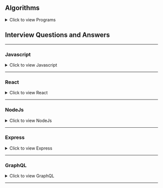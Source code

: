 ## Algorithms

<details>

<summary>Click to view Programs</summary>

### JS - Algorithms


## Array
- [x] [1. Flatten Array](/algorithms/array/flatten_array.js)
- [x] [2. Sorting Array](/algorithms/array/sorting.js)
- [x] [3. Nth Largest Number from Array](/algorithms/array/nth_largest.js)
- [ ] [4. Maximum number of words that appear in a single sentence]()
- [ ] [5. Sum Pairs]()
- [ ] [6. Sum Pairs Multi Dimension Array]()
- [ ] [7. Find the numbers which are not common to two arrays]()
- [x] [8. Move Zeros Right](/algorithms/array/move_zeros_right.js)
- [ ] [9. Max word count from Array]()
- [ ] [10. Missing Number from Array]()
- [x] [11. Find Largest Number]()



## Number
- [x] [1. Count Digits](/algorithms/number/count_digits.js)
- [x] [2. Reverse Number](/algorithms/number/reverse_number.js)
- [x] [3. Factorial](/algorithms/number/factorial.js)
- [x] [4. Prime Number](/algorithms/number/prime_number.js)



## String
- [x] [1. Anagrams](/algorithms/string/anagrams.js)
- [ ] [2. Max word count from String]()
- [x] [3. Reverse String](/algorithms/string/reverse_string.js)
- [ ] [4. Reverse Words]()

</details>

## Interview Questions and Answers

---
### Javascript

<details>

<summary>Click to view Javascript</summary>

#### 1. What is javascript?
- JavaScript is a lightweight, interpreted, object-oriented scripting language. 
- It allows you to build interactivity into static HTML pages. Netscape, Internet Explorer, and other web browsers include the language's general-purpose core.


#### 2. What are the features of JavaScript?

These are some of the features of JavaScript:

- Cross-platform compatible
- Open-source
- Object-oriented
- Integration with various front-end and back-end technologies

#### 3. Why are promises used in JavaScript?

- Promises help in managing asynchronous operations, such as server requests in JavaScript. Earlier, callbacks were used for the same purpose.
- However, callbacks have limited functionality and, thus, can make the code unmanageable.
- There are four states of the promise object:

- A promise constructor uses a callback with two parameters - resolve and reject - to create a promise.
- The resolve function is called when the asynchronous operation has succeeded.
- The reject function is called when the asynchronous operation has failed.

**Pending:** This is the first state of the promise and shows that the promise has been neither fulfilled nor rejected.

**Fulfilled:** This state represents the completion of the asynchronous operation. In other words, the promise has been fulfilled.

**Rejected:** This state represents the failure of the asynchronous operation due to some reason. In other words, the promise has been rejected.

**Settled:** This is the last state of the promise, showing that the promise has been either fulfilled or rejected.

#### 4. Is JavaScript a case-sensitive language?

- Yes, JavaScript is a case sensitive language. 
- variables, function names, and any other identifiers must always be typed with a consistent capitalization of letters.

#### 5. What is the use of isNaN function?
- isNan function returns true if the argument is not a number; otherwise, it is false.

#### 6. What is ‘this’ keyword in JavaScript?
- ‘This’ keyword refers to the object from where it was called.

#### 7. What are all the types of Pop up boxes available in JavaScript?

- Alert - When an alert box pops up, the user has to click the “OK” button for further proceeding.
- Confirm - When a pop box appears, the user only has to do either click on the “OK” button or click on the “CANCEL” button.
- Prompt - When a prompt box pops up, the user has to click either on “OK” or “Cancel” to proceed after entering an input value.

> [!IMPORTANT]
#### 8. What is the difference between an alert box and a confirmation box?

- An alert box displays only one button, which is the OK button.
- But a Confirmation box displays two buttons, namely OK and cancel.

#### 9. What do you mean by closures in JavaScript? When are they used?


#### 10. What do you mean by anonymous function in JavaScript? Describe its properties.

- A function said to be an anonymous function when the function is declared without any named identifier.
- In other words, we can say that the anonymous function is inaccessible after their declaration in a program or a code.

```
var anon = function()
              {
              alert('I am anonymous');
              };
anon();
```

#### 11. Explain Hoisting in JavaScript. 

- Hoisting is a JavaScript behaviour where anywhere the variable/functions are declared they are moved to the top of the scope. Note the scope may be local or global.


Ex: Before Hoisting                 Ex: After Hoisting

        a = 1;                          var a;

        alert ( ‘ a = ‘  + a);          a = 1;

        var a;                          alter( ‘ a = ‘ + a);

> [!IMPORTANT]
#### 12. What is Currying in JavaScript?

```
function curry(f) { // curry(f) does the currying transform
return function(a) {
    return function(b) {
      return f(a, b);
    };
  };
}
```

#### 13. What is the difference between null and undefined?
- **null** is an assignment value that represents no value or an empty value
- **undefined** is a variable that has been declared but not assigned a value.

![](https://builtin.com/sites/www.builtin.com/files/styles/ckeditor_optimize/public/inline-images/2_javascript-interview.jpg)

#### 14. What are closures in JavaScript?


#### 15. What is a callback function in JavaScript?
- callback function is a function passed as an argument to another function, which is then invoked inside the outer function
- It allows asynchronous or event-driven programming.


#### 16. What is the purpose of the “this” keyword in JavaScript?

- The this keyword refers to the object that is executing the current function or method.
- It allows access to object properties and methods within the context of that object.

Ex,
![](https://builtin.com/sites/www.builtin.com/files/styles/ckeditor_optimize/public/inline-images/4_javascript-interview.jpg)


#### 17. What is the difference between “var” and “let” keywords in JavaScript?

- **var** keyword declares a global variable, It can be accessed from anywhere in the code.
- **let** keyword declares a local variable, It can only be accessed within the block of code where it is declared

#### 18. What is the difference between “let”, “const”, and “var”?

- **let** and **const** were introduced in ES6 and have block scope.
- **let** is reassignable, and **const** is non-reassignable.
- **var** is function-scoped and can be redeclared and reassigned throughout the function.

Ex,

![](https://builtin.com/sites/www.builtin.com/files/styles/ckeditor_optimize/public/inline-images/9_javascript-interview.jpg)


#### 19. What is implicit type coercion in JavaScript?

- Implicit type coercion is a JavaScript concept that refers to the process of converting a value from one type to another.
- If you try to add a string to a number, JavaScript will implicitly coerce the string to a number before performing the addition operation.

Ex,

![](https://builtin.com/sites/www.builtin.com/files/styles/ckeditor_optimize/public/inline-images/10_javascript-interview.jpg)

#### 20. What are higher-order functions in JavaScript?

- Higher order functions are functions that can accept other functions as arguments or return functions as their results. - It enable powerful functional programming patterns in JavaScript.

Ex, 

![](https://builtin.com/sites/www.builtin.com/files/styles/ckeditor_optimize/public/inline-images/14_javascript-interview.jpg)

#### 21. What is the purpose of the bind() method in JavaScript?

- **bind()** method is used to create a new function with a specified this value and an initial set of arguments.
- It allows you to set the context of a function permanently.

Ex, 

![](https://builtin.com/sites/www.builtin.com/files/styles/ckeditor_optimize/public/inline-images/15_javascript-interview.jpg)

#### 22. What is the difference between function declarations and function expressions?

- Function declarations are defined using the function keyword, while function expressions are defined by assigning a function to a variable. 
- Function declarations are hoisted, while function expressions are not.

Ex,

![](https://builtin.com/sites/www.builtin.com/files/styles/ckeditor_optimize/public/inline-images/16_javascript-interview.jpg)


#### 23. What are the different types of errors in JavaScript?

JavaScript can throw a variety of errors, including:

- **Syntax errors:** These errors occur when the JavaScript code is not syntactically correct.
- **Runtime errors:** These errors occur when the JavaScript code is executed and there is a problem.
- **Logical errors:** These errors occur when the JavaScript code does not do what it is supposed to do.

#### 24. What is memoization in JavaScript?

- Memoization is a technique that can be used to improve the performance of JavaScript code.
- Memoization works by storing the results of expensive calculations in a cache

- For example, the following code calculates the factorial of a number. The factorial of a number is the product of all the positive integers from one to the number.

Ex,
![](https://builtin.com/sites/www.builtin.com/files/styles/ckeditor_optimize/public/inline-images/17_javascript-interview.jpg)

This code can be memoized as follows:

![](https://builtin.com/sites/www.builtin.com/files/styles/ckeditor_optimize/public/inline-images/18_javascript-interview.jpg)


#### 25. What is recursion in JavaScript?
- Recursion is a programming technique that allows a function to call itself.
- Recursion can be used to solve a variety of problems, such as finding the factorial of a number or calculating the Fibonacci sequence.

Ex,

![](https://builtin.com/sites/www.builtin.com/files/styles/ckeditor_optimize/public/inline-images/19_javascript-interview.jpg)


#### 26. How do you handle errors in JavaScript?

- Errors in JavaScript can be handled using try-catch blocks. The try block contains the code that may throw an error, and the catch block handles the error and provides an alternative execution path.

Ex, 

![](https://builtin.com/sites/www.builtin.com/files/styles/ckeditor_optimize/public/inline-images/27_javascript-interview.jpg)

#### 27. What is the difference between querySelector and getElementById?

- **querySelector** is a more versatile method that allows you to select elements using CSS-like selectors.
- **getElementById** specifically selects an element with the specified ID.

EX,

![](https://builtin.com/sites/www.builtin.com/files/styles/ckeditor_optimize/public/inline-images/31_javascript-interview.jpg)

#### 28. What is the purpose of the setTimeout() function in JavaScript?

- setTimeout() function is used to delay the execution of a function or the evaluation of an expression after a specified amount of time in milliseconds.

Ex,

![](https://builtin.com/sites/www.builtin.com/files/styles/ckeditor_optimize/public/inline-images/32_javascript-interview.jpg)

#### 29. What is the difference between localStorage and sessionStorage in JavaScript?

- **localStorage** persists data even after the browser window is closed and is accessible across different browser tabs/windows of the same origin.
- **sessionStorage** stores data for a single browser session and is accessible only within the same tab or window.

Ex, 

![](https://builtin.com/sites/www.builtin.com/files/styles/ckeditor_optimize/public/inline-images/36_javascript-interview.jpg)

#### 30. What is the purpose of the map() function in JavaScript?

- map() function is used to iterate over an array 
- It returns a new array with the results of the transformation.

Ex, 

![](https://builtin.com/sites/www.builtin.com/files/styles/ckeditor_optimize/public/inline-images/38_javascript-interview.jpg)


#### 31. What is the difference between splice() and slice()?

- **splice()** is used to modify an array by adding, removing, or replacing elements at a specific position.
- **slice()** is used to create a new array that contains a portion of an existing array, specified by the starting and ending indices.

Ex, Splice():

![](https://builtin.com/sites/www.builtin.com/files/styles/ckeditor_optimize/public/inline-images/39_javascript-interview.jpg)


Ex, Slice():

![](https://builtin.com/sites/www.builtin.com/files/styles/ckeditor_optimize/public/inline-images/40_javascript-interview.jpg)


#### 32. What is the purpose of the reduce() function in JavaScript?

- **reduce()** function is used to reduce an array to a single value by applying a function to each element and accumulating the result.

Ex,

![](https://builtin.com/sites/www.builtin.com/files/styles/ckeditor_optimize/public/inline-images/41_javascript-interview.jpg)


#### 33. What is the purpose of the window object in JavaScript?

- window object represents the browser window.
- window object can be used to access the browser’s features, such as the location bar, the status bar and the bookmarks bar


#### 34. What is the purpose of the async and await keywords in JavaScript?

- **async** keyword is used to define an asynchronous function.
- **await** keyword is used to pause the execution of an async function until a promise is fulfilled or rejected.

#### 35. Difference between “==” and “===”?



#### 36. What are JavaScript Data Types? 



</details>

---

### React

<details>

<summary>Click to view React</summary>

1. What is React?

- It is open-source front-end JavaScript library for building user interfaces based on components.
- It is is used to build single page applications.
- It allows us to create reusable UI components.

2. What are the features of ReactJS?
  - JSX (JavaScript Syntax Extension)
  - Virtual DOM
  - State and Props
  - One-way data binding
  - Performance
  - Extensions
  - Conditional statements
  - Components
  - Simplicity



</details>

---

### NodeJs

<details>

<summary>Click to view NodeJs</summary>

#### What is an event loop in Node.js?

An event loop in Node.js handles all the asynchronous callbacks in an application. It is one of the most important aspects of Node.js and the reason behind Node.js have non-blocking I/O. Since Node.js is an event-driven language, you can easily attach a listener to an event and then when the event occurs the callback will be executed by the specific listener. Whenever functions like setTimeout, http.get, and fs.readFile are called, Node.js executed the event loop and then proceeds with the further code without waiting for the output. Once the entire operation is finished, Node.js receives the output and then executes the callback function. This is why all the callback functions are placed in a queue in a loop. Once the response is received, they are executed one by one.

#### 1. What is Node.js?
- Node.js is a JavaScript Runtime Environment that is useful in developing server-side applications.

#### 2. Explain REPL in Node.js.

REPL stands for Read Eval Print Loop. REPL performs tasks related to reading, executing, printing, and looping. The server contains several ad-hoc Java statements that REPL can help execute. With REPL, the JavaScript can enter the shell post directly and reliably perform tasks like debugging, testing, and experimenting.

#### 3. Is Node.js cross-platform?

- Yes, Node.js is cross-platform and we can run it on Windows, Linux, Unix, and macOS.

#### 4. Is Node.js open-source or not?

- Node.js is open-source and cross-platform.

#### 5. What can we build with Node.js?

Node.js developers can build various applications, including web applications, chat applications, real-time applications, streaming applications, APIs, and desktop applications, etc.

#### 6. Does Node.js use JavaScript?

Node.js is based on JavaScript and it uses the V8 engine developed by Google. It is used for building server-side applications.

#### 7. What do you mean by I/O?

I/O stands for input/output, which helps write and read files and network operations.

#### 8. What are the two data types categories in Node.js?

Node.js supports two categories of data type - primitive and non-primitive.

#### 9. Name types of API functions supported by Node.js.

Asynchronous non-blocking and synchronous blocking are the two different types of API functions that Node.js supports.

#### 10. Why does Google use V8 for Node.js?

Google uses V8 for Node.js because it is faster and more efficient. It compiles the JavaScript code directly into machine code.

#### 11. What is npm?

- Npm stands for the Node package manager.
- It is used for installing, updating, and uninstalling packages in your application.
-  It helps to manage dependencies in Node.js applications.

#### 12. What is unit testing?

- Unit testing in Node.js is a process of testing individual units of code.

#### 13. What is the blocking code?

- Blocking code is code that cannot be executed until the current code is completely executed.

#### 14. Give some examples of async functions.

- Some examples of async functions are setTimeout(), setInterval(), and process.nextTick()

#### 15. Which library provides Node.js with a JavaScript engine?

- The V8 library provides Node.js with the JavaScript engine.

#### 16. How is JavaScript different from Node.js?

- **JavaScript** is a programming language, whereas Node.js is an interpretation and environment for JavaScript.
- **Node.js** is used for performing non-blocking operations of any operating system. On the other hand, JavaScript is used for comprehensive application development.

#### 17. What are some features of Node.js?

- It is fast, scalable, open-source, and asynchronous.

#### 18. What are security implementations within Node.js?

- The different types of security implementations within Node.js include error handling, authentications and authorization, data sanitization, encryption, and logging and monitoring

#### 19. What is Package.json?

Present in the root directory of a Node application/module, package.json defines the properties of a package including dependencies, metadata, and configuration options.

#### 20. Is Node.js single or multi-threaded?

- Node.js is single-threaded.

#### 21. What are the clauses used in promise object in Node.js?

In JavaScript, a Promise object can have three states:

**Pending:** The initial state of the promise before it is resolved or rejected.

**Fulfilled:** The state of a promise representing a successful operation. This is also sometimes called "resolved."

**Rejected:** The state of a promise representing a failed operation. To create a Promise object, you must pass a function (often called an executor function) to the Promise constructor. This function takes two arguments: resolve and reject. These are functions that you call to either fulfill or reject the promise.


#### 22. How to obtain the IP address of the user in Node.js?

- We use req.connection.remote address to get the IP address.

#### 23. How is Ajax different from Node.js?

- **Ajax** is a client-side technology used to make web pages more interactive and dynamic. 
- **Node.js** is a server-side technology used to build scalable, high-performance web applications.

#### 24. Explain non-blocking in Node.js.

Non-blocking in Node.js means that the program can continue to execute other code even while waiting for I/O operations to complete.

#### 25. What is the call-back function used for?

The call-back function is used to execute a function after a certain event has occurred.

#### 26. Explain how blocking is prevented in Node.js.

Because of the event mechanism in Node.js, a callback function is called every time an event starts. This prevents blocking in Node.js.

#### 27. How many layers are there in Node.js application architecture?

There are three layers in the application architecture - API, service, and integration layers.

#### 28. Does Node.js applications buffer data?

No. Node.js applications do not buffer data.

#### 29. Is it possible to avoid callback hells and how?

- It typically contains multiple nested callback functions and very hard to read and debug

- It is possible to avoid callback hells by using promises; they can help to make the code more readable and easier to debug. You can also avoid callback hells using async/wait, libraries, and modularization.

Ex,

```
async_A(function(){
  async_B(function(){
    async_C(function(){
      async_D(function(){

      });
    });
  });
});
```

#### 30. Are duplex streams readable and writable?

- Duplex streams are both readable and writable.
- This means that they can be used to read data from a source and write data to a destination.

#### 31. What is the difference between Angular and Node.js?

- Angular is a front-end web application framework.
- Node.js is a back-end runtime environment.

#### 32. Which function is used to fire an event?

The emit() function is used to fire an event.

#### 33. Explain call back.

In Node.js, a callback function is a function that is passed as an argument to another function and is called back at a later point in time. The purpose of using a callback function is to handle asynchronous operations.

In asynchronous programming, a function that initiates an asynchronous operation returns immediately while the operation continues in the background. When the operation is completed, the callback function is called with the result of the operation.

#### 34. How many types of streams are there in Node.js?

There are four types of streams in Node.js: readable, writable, duplex, and transform.

**Readable:** The readable streams are used to read data from a specific source.

**Writable:** These streams are utilized for writing data to the destination.

**Duplex:** The duplex streams are used for both reading and writing data.

**Transform:** The transform stream enable the data to be transformed while it is being read or written. For example, you can use transform stream for data compression or data encryption as it is transmitted over the network.

#### 35. What is the difference between setImmediate() and setTimeout()?

The difference between setImmediate() and setTimeout() is that 
- **setImmediate()** will execute the callback function immediately.
- **setTimeout()** will wait for a specified time before executing the callback function.

#### 36. Explain the control flow function.

- A control flow function controls the order in which code is executed. Usually, the code runs from the first line to the last line unless the structures (loops and conditions) changes the control flow.

- Control flow function is a generic piece of code that runs in between several asynchronous function calls.

- The control flow function is a common code snippet, which executes whenever there are any asynchronous function calls made. It is used to evaluate the order in which these functions are executed in Node.js.


#### 37. What is the function of module.exports?

module.exports is a Node.js module that allows you to export objects, functions, and variables from your code. You can use it to create modules that can be imported and used in other Node.js programs.

> **IMPORTANT**
#### 38. What is an express framework?

The express framework is a web application framework that helps you easily create server-side applications.

#### 39. When are we required to use a cluster module in Node.js?

It is used when you want to disperse request processing over multiple Node.js processors. Mostly this is done to ramp up the ability to handle more requests per second.

> **IMPORTANT**
#### 40. What is the purpose of EventEmitter?

The purpose of EventEmitter is to provide a mechanism for event-driven programming. The EventEmitter class provides a set of methods that allow you to emit events, listen for events, and remove event listeners. When an event is emitted, any listeners that are registered for that event will be invoked. This allows developers to write code that can respond to changes in state, user actions, or other events within the application.

#### 41. Write a code to make post requests in Node.js.
![](https://d2mk45aasx86xg.cloudfront.net/Image_05_03_23_at_2_53_PM_11zon_ed927e9280.webp)

#### 42. How to write files with Node.js?

![](https://d2mk45aasx86xg.cloudfront.net/Image_05_03_23_at_2_54_PM_11zon_9d4467072d.webp)

#### 43. Write a callback function in Node.js?

![](https://d2mk45aasx86xg.cloudfront.net/Image_05_03_23_at_2_54_PM_1_11zon_0530ea4739.webp)

#### 44. What is event-driven programming in Node.js?
In Node.js, event-driven programming means as soon as Node starts its server, it initiates its variables, declares functions and then waits for an event to occur. It is one of the reasons why Node.js is pretty fast compared to other similar technologies.

![](https://static.javatpoint.com/js/nodejs/images/nodejs-events1.png)

#### 45. What do you understand by an EventEmitter in Node.js


#### 46. What are the different API functions supported by Node.js?

There are two types of API functions. They are as follows:

- **Synchronous APIs:** Used for blocking functions
- **Asynchronous APIs:** Used for non-blocking functions

#### 47. What is a passport in Node.js?

Passport is a widely used middleware present in Node.js. It is primarily used for authentication, and it can easily fit into any Express.js–based web application.

#### 48. What is the difference between Asynchronous and Non-blocking?

**Asynchronous**
  - Asynchronous means not synchronous. Using these we can make asynchronous HTTP requests that do not wait for the server to respond. These functions continue to respond to the request for which it has already received the server response.

**Non-blocking**
  - Non-blocking functions are used in regards with I/O operations. They immediately respond with whatever data is available and keeps on running as per the requests. In case, any answer couldn’t be retrieved then the API returns immediately with an error. 

#### 49. What is package.json?
- The package.json file in Node.js is the heart of the entire application. 
- It is basically the manifest file that contains the metadata of the project where we define the properties of a package.


</details>


---
### Express

<details>

<summary>Click to view Express</summary>


#### 1. What is Express.js?
- Express.js is a web application framework for Node.js.
- It is an open-source platform for building server-side applications in JavaScript
- It provides excellent features and tools to developers to develop web applications efficiently
#### 2. Which are the arguments available to an Express JS route handler function?

Following are the arguments that are available to an Express.js route handler-function:

- **Req:** the request object
- **Res:** the response object
- **Next (optional):** It is a function employed to pass management to one of the above route handlers.

#### 3. What is Middleware in Express.js? What are the different types of Middleware?

Middleware is a function invoked by the Express routing layer before the final request handler.

Middleware functions are used to perform the following tasks:

- It is used to execute any code.
- It is also used to make changes to the request and the response objects.
- It is responsible for ending the request-response cycle.
- It can call the next middleware function in the stack.

Type of Middleware

Following are the main types of Middleware:

  - Application-level Middleware
  - Router-level Middleware
  - Error-handling Middleware
  - Built-in Middleware
  - Third-party Middleware



</details>

---

### GraphQL

<details>

<summary>Click to view GraphQL</summary>

1. What is GraphQL?

- GraphQL is a query language.
- It is used for APIs and includes the runtime for query execution.

2. List a few companies that use GraphQL.

- Many large organizations used
  - Github 
  - Facebook
  - Pinterest
  - Intuit
  - Coursera
  - Shopify
  - DailyMotion
  - Yelp
  - and others, use GraphQL.

3. What is a query language?

- A query language, in simple terms, uses queries to retrieve data from a database.
- GraphQL is a query language that is used to create APIs.

4. Do you consider GraphQL to be a database technology?

- GraphQL is not a database technology. It is a query language for APIs, not a database query language.

5. What is the response type of a GraphQL query?

- GraphQL queries return JSON responses. The response is determined by the query used in the request.

6. What do you know about GraphQL arguments?

- When we need to request specific data in GraphQL Queries and Fields, we use arguments.

7. What was the reason behind the development of GraphQL?

- GraphQL was developed by Facebook to provide a more efficient and flexible way for apps to request and receive data from servers, addressing the limitations of REST APIs.

8. What are the reasons behind using GraphQL while we already had an API named REST?

- GraphQL offers advantages over REST due to its flexibility, allowing clients to request only the data they need, reducing over-fetching.
- It simplifies multiple requests into one, optimizing network usage. 
- Also, it offers a strong type system for data validation, introspection for easy documentation, and real-time capabilities, improving developer productivity.


9. How to do Error Handling in GraphQL?

- In GraphQL, error handling involves returning error information in the response.
- You can use GraphQL's built-in error type to include specific error messages or codes.
- Additionally, you can define custom error handling logic in your server code to handle exceptions and provide meaningful error messages to clients.

> **IMPORTANT**
10. What are the primary operations supported by GraphQL?

GraphQL supports three operation types: query, mutation, and subscription.

 - __Query__ used for requesting is a read operation.
 - **Mutation** is used for write operations, and the
 - **Subscription** is used to listen for any changes to the data. 
   - If the client subscribes to that event, the server sends a notification message after data changes.

11. In GraphQL, what is the purpose of an interface?

- An interface is used in GraphQL to list the standard fields of a GraphQL object. Other objects can also use this interface to inherit properties.

12. In GraphQL, what is the union?

- In GraphQL, we must sometimes represent multiple objects, which is why the union is used. A union allows the user to specify more than one type as a return type.

13. What are Enums in GraphQL used for?

- In GraphQL, an enum or enumeration type is a particular type of scalar used to declare a type, including a detailed list of allowed values.

14. What are the main operations that GraphQL supports?

GraphQL supports three main operations:

- Query: Retrieves data from the server, allowing clients to specify exactly what information they need.
 
- Mutation: Modifies data on the server, enabling clients to create, update, or delete data.
 
- Subscription: Establishes real-time connections for receiving updates when data changes, ideal for live notifications and dynamic content.

15. How do you prevent nested attack on GraphQL server?

To prevent nested query attacks on a GraphQL server, you can:

- Set depth limits: Limit the nesting depth of queries to prevent excessively complex or recursive queries.
 
- Implement query complexity analysis: Calculate query complexity and reject queries that exceed a predefined threshold.
 
- Use rate limiting: Restrict the number of queries a client can make within a specified time frame.

> **IMPORTANT**
16. What does resolver do in GraphQL?

-A resolver is used in GraphQL to handle queries and generate GraphQL responses.

> **IMPORTANT**
17. Difference between Mutation and Query?

- Query:
  - It should be used only for READ operations on the database.
- Mutation:
  - It should be used only when you perform CREATE / UPDATE / DELETE something in the database.

- Summary
    - If you just intend to read data without modifying(means without deleting, editing or creating) anything in your database, use a query. If you intend to delete, create, anything at database level, use a mutation.

18. What are the most significant advantages of using GraphQL over REST?
- GraphQL doesn't support an automatic caching system, while REST uses caching automatically.
- GraphQL provides high consistency across all platforms, while In REST, it is hard to get consistency across all platforms.
- You can change the request data format in GraphQL, but it is not possible to do the same in REST.

- The development speed in GraphQL is faster than REST.

19. What is subscription in GraphQL?

- In GraphQL, the subscription is used for listening for any data changes. The server sends a notification message to the client after any data changes, if the client is subscribed to that event.



</details>

---
